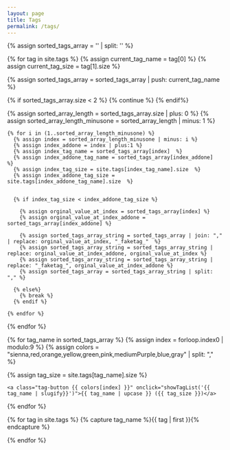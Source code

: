```yaml
---
layout: page
title: Tags
permalink: /tags/
---
```


<link rel="stylesheet" href="/assets/css/tags.css">
<script type="text/javascript" src="/assets/js/common.js"></script>

<!-- You can do a maximum of 50 iterations with a for loop. If you need to iterate over more than 50 items, then use the paginate tag to split the items over multiple pages. -->


{% assign sorted_tags_array = '' | split: '' %}

{% for tag in site.tags %}
  {% assign current_tag_name = tag[0]  %}
  {% assign current_tag_size = tag[1].size %}

  {% assign sorted_tags_array = sorted_tags_array | push: current_tag_name %}

  {% if sorted_tags_array.size < 2 %}
    {% continue %}
  {% endif%}

  {% assign sorted_array_length = sorted_tags_array.size | plus: 0 %}
  {% assign sorted_array_length_minusone = sorted_array_length | minus: 1 %}
  
    {% for i in (1..sorted_array_length_minusone) %}
      {% assign index = sorted_array_length_minusone | minus: i %}
      {% assign index_addone = index | plus:1 %}
      {% assign index_tag_name = sorted_tags_array[index]  %}
      {% assign index_addone_tag_name = sorted_tags_array[index_addone]  %}
      {% assign index_tag_size = site.tags[index_tag_name].size  %}
      {% assign index_addone_tag_size = site.tags[index_addone_tag_name].size  %}


      {% if index_tag_size < index_addone_tag_size %}

        {% assign orginal_value_at_index = sorted_tags_array[index] %}
        {% assign orginal_value_at_index_addone = sorted_tags_array[index_addone] %}

        {% assign sorted_tags_array_string = sorted_tags_array | join: "," | replace: orginal_value_at_index, "_faketag_"  %}
        {% assign sorted_tags_array_string = sorted_tags_array_string | replace: orginal_value_at_index_addone, orginal_value_at_index %}
        {% assign sorted_tags_array_string = sorted_tags_array_string | replace: "_faketag_", orginal_value_at_index_addone %}
        {% assign sorted_tags_array = sorted_tags_array_string | split: "," %}
       
      {% else%}
        {% break %}
      {% endif %}

    {% endfor %}

{% endfor %}


<div id="tag-container">
  <div id="tag-names">
{% for tag_name in sorted_tags_array %}
  {% assign index = forloop.index0 | modulo:9 %}
  {% assign colors = "sienna,red,orange,yellow,green,pink,mediumPurple,blue,gray" | split: ","  %}

  {% assign tag_size = site.tags[tag_name].size %}

    <a class="tag-button {{ colors[index] }}" onclick="showTagList('{{ tag_name | slugify}}')">{{ tag_name | upcase }} ({{ tag_size }})</a>

{% endfor %}

  </div>

{% for tag in site.tags %}
  {% capture tag_name %}{{ tag | first }}{% endcapture %}
  
  <div id="{{ tag_name | slugify }}-list" class="tag-details" style="display:none">
    <ul>
      {% for post in tag[1] %}
        <li><a href="{{ post.url }}">{{ post.title }}</a></li>
      {% endfor %}
    </ul>
  </div>

{% endfor %}

</div>

